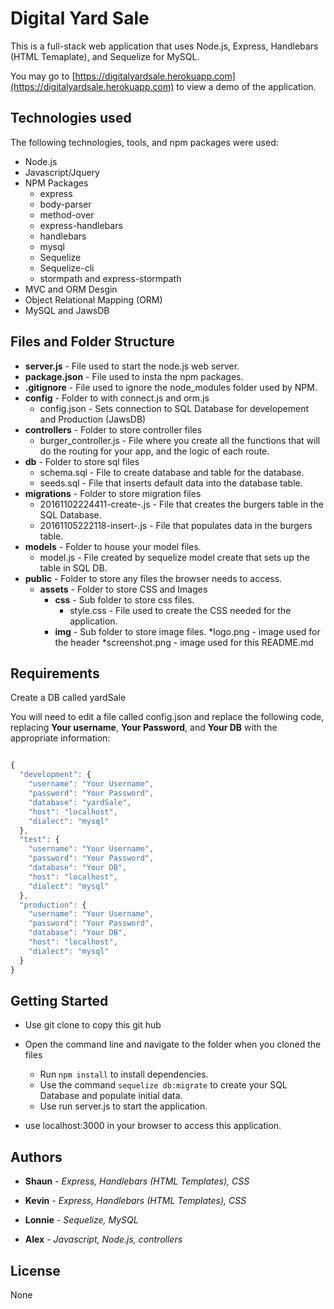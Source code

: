 # Digital Yard Sale

This is a full-stack web application that uses Node.js, Express, Handlebars (HTML Temaplate), and Sequelize for MySQL.


You may go to [https://digitalyardsale.herokuapp.com](https://digitalyardsale.herokuapp.com) to view a demo of the application.

## Technologies used
The following technologies, tools, and npm packages were used:
* Node.js
* Javascript/Jquery
* NPM Packages
	* express
	* body-parser
	* method-over 
	* express-handlebars
	* handlebars
	* mysql
	* Sequelize
	* Sequelize-cli
	* stormpath and express-stormpath
* MVC and ORM Desgin
* Object Relational Mapping (ORM)
* MySQL and JawsDB 

## Files and Folder Structure

* **server.js** - File used to start the node.js web server.
* **package.json** - File used to insta the npm packages.
* **.gitignore** - File used to ignore the node_modules folder used by NPM.
* **config** - Folder to with connect.js and orm.js
	* config.json - Sets connection to SQL Database for developement and Production (JawsDB)
* **controllers** - Folder to store controller files
	* burger_controller.js - File where you create all the functions that will do the routing for your app, and the logic of each route.
* **db** - Folder to store sql files
	* schema.sql - File to create database and table for the database.
	* seeds.sql - File that inserts default data into the database table.
* **migrations** - Folder to store migration files
	* 20161102224411-create-.js - File that creates the burgers table in the SQL Database.
	* 20161105222118-insert-.js - File that populates data in the burgers table.
* **models** - Folder to house your model files.
	* model.js - File created by sequelize model create that sets up the table in SQL DB.
* **public** - Folder to store any files the browser needs to access.
	* **assets** - Folder to store CSS and Images
		* **css** - Sub folder to store css files.
			* style.css - File used to create the CSS needed for the application.
		* **img** - Sub folder to store image files.
			*logo.png - image used for the header 
			*screenshot.png - image used for this README.md

## Requirements

Create a DB called yardSale

You will need to edit a file called config.json and replace the following code, replacing **Your username**, **Your Password**, and **Your DB** with the appropriate information:

```javascript

{
  "development": {
    "username": "Your Username",
    "password": "Your Password",
    "database": "yardSale",
    "host": "localhost",
    "dialect": "mysql"
  },
  "test": {
    "username": "Your Username",
    "password": "Your Password",
    "database": "Your DB",
    "host": "localhost",
    "dialect": "mysql"
  },
  "production": {
    "username": "Your Username",
    "password": "Your Password",
    "database": "Your DB",
    "host": "localhost",
    "dialect": "mysql"
  }
}

```

## Getting Started

* Use git clone to copy this git hub 

* Open the command line and navigate to the folder when you cloned the files
	* Run `npm install` to install dependencies.  
	* Use the command `sequelize db:migrate` to create your SQL Database and populate initial data.
	* Use run server.js to start the application.
* use localhost:3000 in your browser to access this application.

## Authors

* **Shaun** - *Express, Handlebars (HTML Templates), CSS*

* **Kevin** - *Express, Handlebars (HTML Templates), CSS*

* **Lonnie** - *Sequelize, MySQL*

* **Alex** - *Javascript, Node.js, controllers*


## License
   
   None 